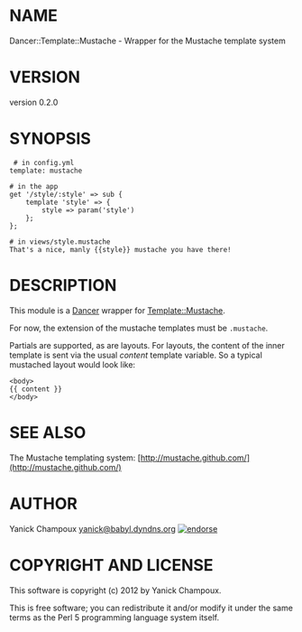 # NAME

Dancer::Template::Mustache - Wrapper for the Mustache template system

# VERSION

version 0.2.0

# SYNOPSIS

     # in config.yml
    template: mustache

    # in the app
    get '/style/:style' => sub {
        template 'style' => {
            style => param('style')
        };
    };

    # in views/style.mustache
    That's a nice, manly {{style}} mustache you have there!

# DESCRIPTION

This module is a [Dancer](http://search.cpan.org/perldoc?Dancer) wrapper for [Template::Mustache](http://search.cpan.org/perldoc?Template::Mustache). 

For now, the extension of the mustache templates must be `.mustache`.

Partials are supported, as are layouts. For layouts, the content of the inner
template is sent via the usual _content_ template variable. So a typical 
mustached layout would look like:

    <body>
    {{ content }}
    </body>

# SEE ALSO

The Mustache templating system: [http://mustache.github.com/](http://mustache.github.com/)

# AUTHOR

Yanick Champoux <yanick@babyl.dyndns.org> [![endorse](http://api.coderwall.com/yanick/endorsecount.png)](http://coderwall.com/yanick)

# COPYRIGHT AND LICENSE

This software is copyright (c) 2012 by Yanick Champoux.

This is free software; you can redistribute it and/or modify it under
the same terms as the Perl 5 programming language system itself.
